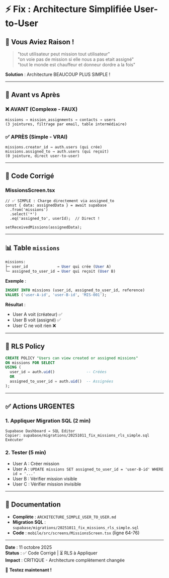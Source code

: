 # ⚡ Fix : Architecture Simplifiée User-to-User

## 🎯 Vous Aviez Raison !

> "tout utilisateur peut mission tout utilisateur"  
> "on voie pas de mission si elle nous a pas etait assigné"  
> "tout le monde est chauffeur et donneur dordre a la fois"

**Solution** : Architecture BEAUCOUP PLUS SIMPLE !

---

## 📌 Avant vs Après

### ❌ AVANT (Complexe - FAUX)
```
missions → mission_assignments → contacts → users
(3 jointures, filtrage par email, table intermédiaire)
```

### ✅ APRÈS (Simple - VRAI)
```
missions.creator_id → auth.users (qui crée)
missions.assigned_to → auth.users (qui reçoit)
(0 jointure, direct user-to-user)
```

---

## 🔧 Code Corrigé

### MissionsScreen.tsx

```tsx
// ✅ SIMPLE : Charge directement via assigned_to
const { data: assignedData } = await supabase
  .from('missions')
  .select('*')
  .eq('assigned_to', userId);  // Direct !

setReceivedMissions(assignedData);
```

---

## 📊 Table `missions`

```sql
missions:
├─ user_id             → User qui crée (User A)
└─ assigned_to_user_id → User qui reçoit (User B)
```

**Exemple** :
```sql
INSERT INTO missions (user_id, assigned_to_user_id, reference)
VALUES ('user-A-id', 'user-B-id', 'MIS-001');
```

**Résultat** :
- User A voit (créateur) ✅
- User B voit (assigné) ✅
- User C ne voit rien ❌

---

## 🔐 RLS Policy

```sql
CREATE POLICY "Users can view created or assigned missions"
ON missions FOR SELECT
USING (
  user_id = auth.uid()              -- Créées
  OR 
  assigned_to_user_id = auth.uid()  -- Assignées
);
```

---

## ✅ Actions URGENTES

### 1. Appliquer Migration SQL (2 min)
```
Supabase Dashboard → SQL Editor
Copier: supabase/migrations/20251011_fix_missions_rls_simple.sql
Exécuter
```

### 2. Tester (5 min)
- User A : Créer mission
- User A : `UPDATE missions SET assigned_to_user_id = 'user-B-id' WHERE id = '...'`
- User B : Vérifier mission visible
- User C : Vérifier mission invisible

---

## 📄 Documentation

- **Complète** : `ARCHITECTURE_SIMPLE_USER_TO_USER.md`
- **Migration SQL** : `supabase/migrations/20251011_fix_missions_rls_simple.sql`
- **Code** : `mobile/src/screens/MissionsScreen.tsx` (ligne 64-76)

---

**Date** : 11 octobre 2025  
**Status** : ✅ Code Corrigé | ⏳ RLS à Appliquer  
**Impact** : CRITIQUE - Architecture complètement changée  

🚀 **Testez maintenant !**
